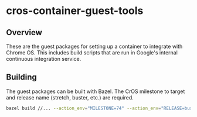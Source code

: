 # cros-container-guest-tools

## Overview
These are the guest packages for setting up a container to integrate
with Chrome OS. This includes build scripts that are run in Google's
internal continuous integration service.

## Building
The guest packages can be built with Bazel. The CrOS milestone to target and
release name (stretch, buster, etc.) are required.

```sh
bazel build //... --action_env="MILESTONE=74" --action_env="RELEASE=buster"
```

